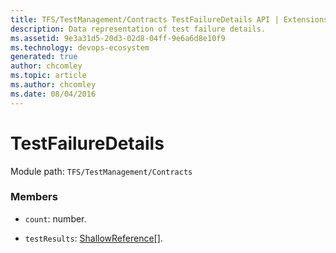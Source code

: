 ```yaml
---
title: TFS/TestManagement/Contracts TestFailureDetails API | Extensions for Azure DevOps Services
description: Data representation of test failure details.
ms.assetid: 9e3a31d5-20d3-02d8-04ff-9e6a6d8e10f9
ms.technology: devops-ecosystem
generated: true
author: chcomley
ms.topic: article
ms.author: chcomley
ms.date: 08/04/2016
---
```


# TestFailureDetails

Module path: `TFS/TestManagement/Contracts`


### Members

* `count`: number. 

* `testResults`: [ShallowReference](../../../TFS/TestManagement/Contracts/ShallowReference.md)[]. 


